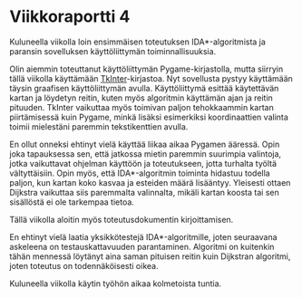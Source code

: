 # Viikkoraportti 4

Kuluneella viikolla loin ensimmäisen toteutuksen IDA\*-algoritmista ja paransin sovelluksen käyttöliittymän toiminnallisuuksia.

Olin aiemmin toteuttanut käyttöliittymän Pygame-kirjastolla, mutta siirryin tällä viikolla käyttämään [TkInter](https://docs.python.org/3/library/tkinter.html)-kirjastoa. Nyt sovellusta pystyy käyttämään täysin graafisen käyttöliittymän avulla. Käyttöliittymä esittää käytettävän kartan ja löydetyn reitin, kuten myös algoritmin käyttämän ajan ja reitin pituuden. TkInter vaikuttaa myös toimivan paljon tehokkaammin kartan piirtämisessä kuin Pygame, minkä lisäksi esimerkiksi koordinaattien valinta toimii mielestäni paremmin tekstikenttien avulla.

En ollut onneksi ehtinyt vielä käyttää liikaa aikaa Pygamen ääressä. Opin joka tapauksessa sen, että jatkossa mietin paremmin suurimpia valintoja, jotka vaikuttavat ohjelman käyttöön ja toteutukseen, jotta turhalta työltä vältyttäisiin. Opin myös, että IDA\*-algoritmin toiminta hidastuu todella paljon, kun kartan koko kasvaa ja esteiden määrä lisääntyy. Yleisesti ottaen Dijkstra vaikuttaa siis paremmalta valinnalta, mikäli kartan koosta tai sen sisällöstä ei ole tarkempaa tietoa.

Tällä viikolla aloitin myös toteutusdokumentin kirjoittamisen.

En ehtinyt vielä laatia yksikkötestejä IDA\*-algoritmille, joten seuraavana askeleena on testauskattavuuden parantaminen. Algoritmi on kuitenkin tähän mennessä löytänyt aina saman pituisen reitin kuin Dijkstran algoritmi, joten toteutus on todennäköisesti oikea.

Kuluneella viikolla käytin työhön aikaa kolmetoista tuntia.